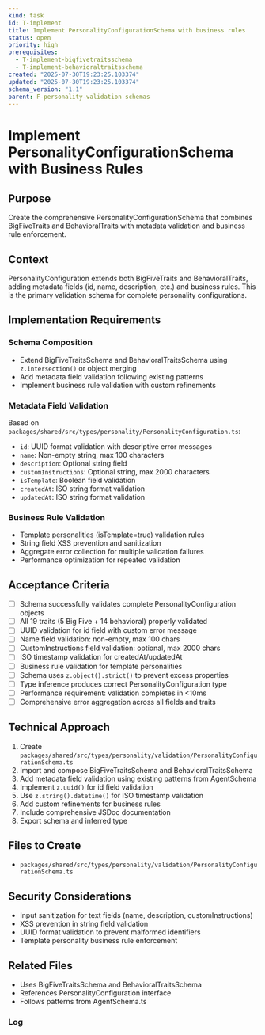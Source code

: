 ```yaml
---
kind: task
id: T-implement
title: Implement PersonalityConfigurationSchema with business rules
status: open
priority: high
prerequisites:
  - T-implement-bigfivetraitsschema
  - T-implement-behavioraltraitsschema
created: "2025-07-30T19:23:25.103374"
updated: "2025-07-30T19:23:25.103374"
schema_version: "1.1"
parent: F-personality-validation-schemas
---
```


# Implement PersonalityConfigurationSchema with Business Rules

## Purpose

Create the comprehensive PersonalityConfigurationSchema that combines BigFiveTraits and BehavioralTraits with metadata validation and business rule enforcement.

## Context

PersonalityConfiguration extends both BigFiveTraits and BehavioralTraits, adding metadata fields (id, name, description, etc.) and business rules. This is the primary validation schema for complete personality configurations.

## Implementation Requirements

### Schema Composition

- Extend BigFiveTraitsSchema and BehavioralTraitsSchema using `z.intersection()` or object merging
- Add metadata field validation following existing patterns
- Implement business rule validation with custom refinements

### Metadata Field Validation

Based on `packages/shared/src/types/personality/PersonalityConfiguration.ts`:

- `id`: UUID format validation with descriptive error messages
- `name`: Non-empty string, max 100 characters
- `description`: Optional string field
- `customInstructions`: Optional string, max 2000 characters
- `isTemplate`: Boolean field validation
- `createdAt`: ISO string format validation
- `updatedAt`: ISO string format validation

### Business Rule Validation

- Template personalities (isTemplate=true) validation rules
- String field XSS prevention and sanitization
- Aggregate error collection for multiple validation failures
- Performance optimization for repeated validation

## Acceptance Criteria

- [ ] Schema successfully validates complete PersonalityConfiguration objects
- [ ] All 19 traits (5 Big Five + 14 behavioral) properly validated
- [ ] UUID validation for id field with custom error message
- [ ] Name field validation: non-empty, max 100 chars
- [ ] CustomInstructions field validation: optional, max 2000 chars
- [ ] ISO timestamp validation for createdAt/updatedAt
- [ ] Business rule validation for template personalities
- [ ] Schema uses `z.object().strict()` to prevent excess properties
- [ ] Type inference produces correct PersonalityConfiguration type
- [ ] Performance requirement: validation completes in <10ms
- [ ] Comprehensive error aggregation across all fields and traits

## Technical Approach

1. Create `packages/shared/src/types/personality/validation/PersonalityConfigurationSchema.ts`
2. Import and compose BigFiveTraitsSchema and BehavioralTraitsSchema
3. Add metadata field validation using existing patterns from AgentSchema
4. Implement `z.uuid()` for id field validation
5. Use `z.string().datetime()` for ISO timestamp validation
6. Add custom refinements for business rules
7. Include comprehensive JSDoc documentation
8. Export schema and inferred type

## Files to Create

- `packages/shared/src/types/personality/validation/PersonalityConfigurationSchema.ts`

## Security Considerations

- Input sanitization for text fields (name, description, customInstructions)
- XSS prevention in string field validation
- UUID format validation to prevent malformed identifiers
- Template personality business rule enforcement

## Related Files

- Uses BigFiveTraitsSchema and BehavioralTraitsSchema
- References PersonalityConfiguration interface
- Follows patterns from AgentSchema.ts

### Log
